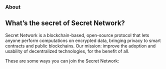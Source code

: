 <ClientOnly>
<home-page-hero></home-page-hero>
</ClientOnly>

<slim-column>

### About
## What’s the secret of Secret Network?

Secret Network is a blockchain-based, open-source protocol that lets anyone perform computations on encrypted data, bringing privacy to smart contracts and public blockchains. Our mission: improve the adoption and usability of decentralized technologies, for the benefit of all.

These are some ways you can join the Secret Network:

</slim-column>

<triplet-columns>

<template v-slot:left>

<simple-card to="/community">

### **Join the**<br>Community

![Community](./img/illustration_community.png)

</simple-card>

</template>

<template v-slot:middle>

<simple-card to="/developers/introduction/overview">

### **Build a**<br> Secret App

![Secret App](./img/illustration_secret-app.png)

</simple-card>

</template>
  
<template v-slot:right>

<simple-card to="/developers/node-operators/validators/validators">

### **Become a**<br>Node Operator

![Node Operator](./img/illustration_node-operator.png)

</simple-card>

</template>

</triplet-columns>

</text-banner>

<style lang="scss">
.triplets-columns {
  grid-row-gap: rem(34px);
  padding-bottom: rem(100px);
}
</style>
